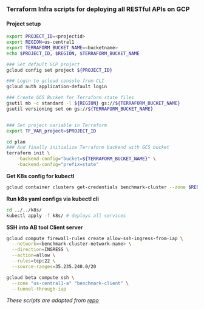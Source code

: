 <!--
 Copyright (c) 2021 Go Chronicles

 This software is released under the MIT License.
 https://opensource.org/licenses/MIT
-->

### Terraform Infra scripts for deploying all RESTful APIs on GCP

#### **Project setup**

```bash
export PROJECT_ID=<projectid>
export REGION=us-central1
export TERRAFORM_BUCKET_NAME=<bucketname>
echo $PROJECT_ID, $REGION, $TERRAFORM_BUCKET_NAME

### Set default GCP project
gcloud config set project ${PROJECT_ID}

### Login to gcloud console from CLI
gcloud auth application-default login

### Create GCS Bucket for Terraform state files
gsutil mb -c standard -l ${REGION} gs://${TERRAFORM_BUCKET_NAME}
gsutil versioning set on gs://${TERRAFORM_BUCKET_NAME}


### Set project variable in Terraform
export TF_VAR_project=$PROJECT_ID

cd plan
### And finally initialize Terraform backend with GCS bucket
terraform init \
    -backend-config="bucket=${TERRAFORM_BUCKET_NAME}" \
    -backend-config="prefix=state"
```

**Get K8s config for kubectl**

```bash
gcloud container clusters get-credentials benchmark-cluster --zone $REGION
```

**Run k8s yaml configs via kubectl cli**

```bash
cd ../../k8s/
kubectl apply -f k8s/ # deploys all services
```

**SSH into AB tool Client server**

```bash
gcloud compute firewall-rules create allow-ssh-ingress-from-iap \
  --network=<benchmark-cluster-network-name> \
  --direction=INGRESS \
  --action=allow \
  --rules=tcp:22 \
  --source-ranges=35.235.240.0/20

gcloud beta compute ssh \
  --zone "us-central1-a" "benchmark-client" \
  --tunnel-through-iap
```

_These scripts are adapted from
[repo](https://github.com/gruntwork-io/terraform-google-gke)_
